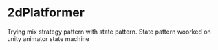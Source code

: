 # 2dPlatformer
Trying mix strategy pattern with state pattern. State pattern woorked on unity animator state machine
